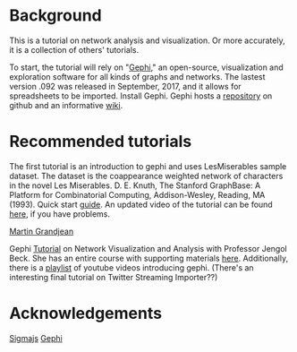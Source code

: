 # Background

This is a tutorial on network analysis and visualization. Or more accurately, it is a collection of others' tutorials.

To start, the tutorial will rely on "[Gephi](https://gephi.org)," an open-source, visualization and exploration software for all kinds of graphs and networks. The lastest version .092 was released in September, 2017, and it allows for spreadsheets to be imported. Install Gephi. Gephi hosts a [repository](https://github.com/gephi/gephi) on github and an informative [wiki](https://github.com/gephi/gephi/wiki).

# Recommended tutorials

The first tutorial is an introduction to gephi and uses LesMiserables sample dataset. The dataset is the coappearance weighted network of characters in the novel Les Miserables. D. E. Knuth, The Stanford GraphBase: A Platform for Combinatorial Computing, Addison-Wesley, Reading, MA (1993). Quick start [guide](https://gephi.org/users/quick-start/).  An updated video of the tutorial can be found [here](https://www.youtube.com/watch?v=371n3Ye9vVo&feature=youtu.be), if you have problems.

[Martin Grandjean](http://www.martingrandjean.ch/gephi-introduction/)


Gephi [Tutorial](https://www.youtube.com/watch?v=HJ4Hcq3YX4k&list=PLjs-3YZ-rWutIpBEl7gZJdXFva1ZmzcFg&index=2&t=34s) on Network Visualization and Analysis with Professor Jengol Beck. She has an entire course with supporting materials [here](http://www.cs.umd.edu/~golbeck/INST633o/Viz.shtml). Additionally, there is a [playlist](https://www.youtube.com/playlist?list=PLk_jmmkw5S2BqnYBqF2VNPcszY93-ze49) of youtube videos introducing gephi. (There's an interesting final tutorial on Twitter Streaming Importer??)

# Acknowledgements

[Sigmajs](http://sigmajs.org)
[Gephi](https://gephi.org)
